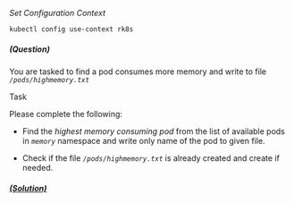 
*_Set Configuration Context_*

`kubectl config use-context rk8s`

##### (Question)
You are tasked to find a pod consumes more memory and write to file _`/pods/highmemory.txt`_

Task

Please complete the following:

- Find the _highest memory consuming pod_ from the list of available pods in _`memory`_ namespace and write only name of the pod to given file.

- Check if the file _`/pods/highmemory.txt`_ is already created and create if needed.


##### [(Solution)](solution.md)